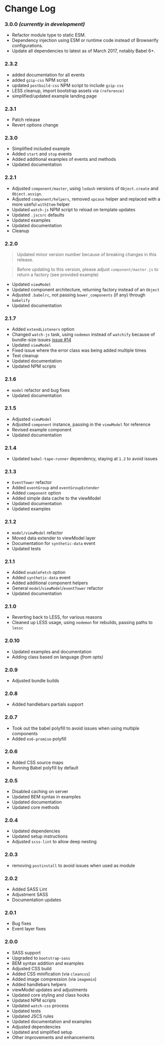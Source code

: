 # Change Log

### 3.0.0 _(currently in development)_

* Refactor module type to static ESM.
* Dependency injection using ESM or runtime code instead of Browserify configurations.
* Update all dependencies to latest as of March 2017, notably Babel 6+.

### 2.3.2

* added documentation for all events
* added `gzip-css` NPM script
* updated `postbuild-css` NPM script to include `gzip-css`
* LESS cleanup, import bootstrap assets via `(reference)`
* simplified/updated example landing page

### 2.3.1

* Patch release
* Revert options change

### 2.3.0

* Simplified included example
* Added `start` and `stop` events
* Added additional examples of events and methods
* Updated documentation

### 2.2.1

* Adjusted `component/master`, using `lodash` versions of `Object.create` and `Object.assign`.
* Adjusted `component/helpers`, removed `upcase` helper and replaced with a more useful `withItem` helper
* Updated `watch-js` NPM script to reload on template updates
* Updated `.jscsrc` defaults
* Updated examples
* Updated documentation
* Cleanup

### 2.2.0

> Updated minor version number because of breaking changes in this release.

> Before updating to this version, please adjust `component/master.js` to return a factory (see provided example)

* Updated `viewModel`
* Updated component architecture, returning factory instead of an `Object`
* Adjusted `.babelrc`, not passing `bower_components` (if any) through `babelify`
* Updated documentation

### 2.1.7

* Added `extendListeners` option
* Changed `watch-js` task, using `nodemon` instead of `watchify` because of bundle-size issues [issue #14](https://github.com/MajorLeagueBaseball/g5-component/issues/14)
* Updated `viewModel`
* Fixed issue where the error class was being added multiple times
* Test cleanup
* Updated documentation
* Updated NPM scripts

### 2.1.6

* `model` refactor and bug fixes
* Updated documentation

### 2.1.5

* Adjusted `viewModel`
* Adjusted `component` instance, passing in the `viewModel` for reference
* Revised example component
* Updated documentation

### 2.1.4

* Updated `babel-tape-runner` dependency, staying at `1.2` to avoid issues

### 2.1.3

* `EventTower` refactor
* Added `eventGroup` and `eventGroupExtender`
* Added `component` option
* Added simple data cache to the viewModel
* Updated documentation
* Updated examples

### 2.1.2

* `model/viewModel` refactor
* Moved data extender to viewModel layer
* Documentation for `synthetic-data` event
* Updated tests

### 2.1.1

* Added `enableFetch` option
* Added `synthetic-data` event
* Added additional component helpers
* General `model`/`viewModel`/`eventTower` refactor
* Updated documentation

### 2.1.0

* Reverting back to LESS, for various reasons
* Cleaned up LESS usage, using `nodemon` for rebuilds, passing paths to `lessc`

### 2.0.10

* Updated examples and documentation
* Adding class based on language _(from opts)_

### 2.0.9

* Adjusted bundle builds

### 2.0.8

* Added handlebars partials support

### 2.0.7

* Took out the babel polyfill to avoid issues when using multiple components
* Added `es6-promise` polyfill

### 2.0.6

* Added CSS source maps
* Running Babel polyfill by default

### 2.0.5

* Disabled caching on server
* Updated BEM syntax in examples
* Updated documentation
* Updated core methods

### 2.0.4

* Updated dependencies
* Updated setup instructions
* Adjusted `scss-lint` to allow deep nesting

### 2.0.3

* removing `postinstall` to avoid issues when used as module

### 2.0.2

* Added SASS Lint
* Adjustment SASS
* Documentation updates

### 2.0.1

* Bug fixes
* Event layer fixes

### 2.0.0

* SASS support
* Upgraded to `bootstrap-sass`
* BEM syntax addition and examples
* Adjusted CSS build
* Added CSS minification (via `cleancss`)
* Added image compression (via `imagemin`)
* Added handlebars helpers
* viewModel updates and adjustments
* Updated core styling and class hooks
* Updated NPM scripts
* Updated `watch-css` process
* Updated tests
* Updated JSCS rules
* Updated documentation and examples
* Adjusted dependencies
* Updated and simplified setup
* Other improvements and enhancements
